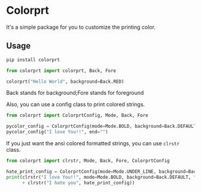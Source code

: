 # Colorprt

It's a simple package for you to customize the printing color.

## Usage

```bash
pip install colorprt
```

```python
from colorprt import colorprt, Back, Fore

colorprt("Hello World", background=Back.RED)
```

Back stands for background;Fore stands for foreground

Also, you can use a config class to print colored strings.

```python
from colorprt import ColorprtConfig, Mode, Back, Fore

pycolor_config = ColorprtConfig(mode=Mode.BOLD, background=Back.DEFAULT, foreground=Fore.RED)
pycolor_config("I love You!!", end="")
```

If you just want the ansi colored formatted strings, you can use `clrstr` class.

```python
from colorprt import clrstr, Mode, Back, Fore, ColorprtConfig

hate_print_config = ColorprtConfig(mode=Mode.UNDER_LINE, background=Back.DEFAULT, foreground=Fore.YELLOW)
print(clrstr("I love You!!", mode=Mode.BOLD, background=Back.DEFAULT, foreground=Fore.RED)
      + clrstr("I hate you", hate_print_config))
```


